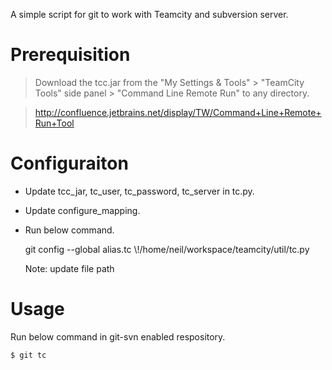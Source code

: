 A simple script for git to work with Teamcity and subversion server.

Prerequisition
====

> Download the tcc.jar from the "My Settings & Tools" > "TeamCity Tools" side panel > "Command Line Remote Run" to any directory.

> http://confluence.jetbrains.net/display/TW/Command+Line+Remote+Run+Tool

Configuraiton
====

* Update tcc_jar, tc_user, tc_password, tc_server in tc.py.

* Update configure_mapping.

* Run below command.

    git config --global alias.tc \\!/home/neil/workspace/teamcity/util/tc.py 

  Note: update file path

Usage
====

  Run below command in git-svn enabled respository.
 
    $ git tc
